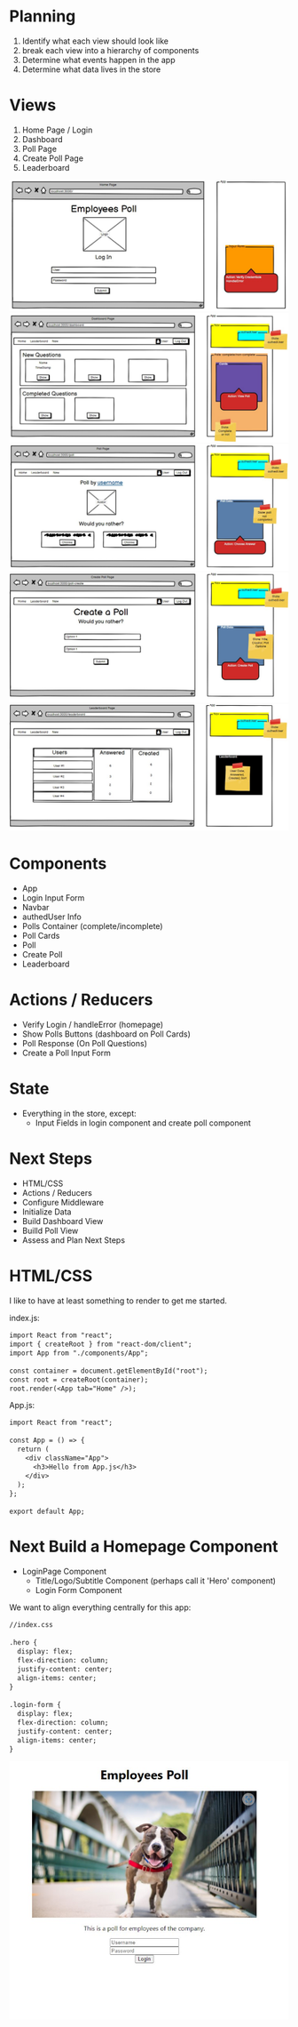 # Planning

1. Identify what each view should look like
2. break each view into a hierarchy of components
3. Determine what events happen in the app
4. Determine what data lives in the store

# Views

1. Home Page / Login
2. Dashboard
3. Poll Page
4. Create Poll Page
5. Leaderboard

![Home Page](images/homepage.jpg)
![Dashboard](images/dashboard.jpg)
![Poll Page](images/poll-page.jpg)
![Create Poll Page](images/create-poll-page.jpg)
![Leaderboard](images/leaderboard.jpg)

# Components

- App
- Login Input Form
- Navbar
- authedUser Info
- Polls Container (complete/incomplete)
- Poll Cards
- Poll
- Create Poll
- Leaderboard

# Actions / Reducers

- Verify Login / handleError (homepage)
- Show Polls Buttons (dashboard on Poll Cards)
- Poll Response (On Poll Questions)
- Create a Poll Input Form

# State

- Everything in the store, except:
  - Input Fields in login component and create poll component

# Next Steps

- HTML/CSS
- Actions / Reducers
- Configure Middleware
- Initialize Data
- Build Dashboard View
- Builld Poll View
- Assess and Plan Next Steps

# HTML/CSS

I like to have at least something to render to get me started.

index.js:

    import React from "react";
    import { createRoot } from "react-dom/client";
    import App from "./components/App";

    const container = document.getElementById("root");
    const root = createRoot(container);
    root.render(<App tab="Home" />);

App.js:

    import React from "react";

    const App = () => {
      return (
        <div className="App">
          <h3>Hello from App.js</h3>
        </div>
      );
    };

    export default App;

# Next Build a Homepage Component

- LoginPage Component
  - Title/Logo/Subtitle Component (perhaps call it 'Hero' component)
  - Login Form Component

We want to align everything centrally for this app:

    //index.css

    .hero {
      display: flex;
      flex-direction: column;
      justify-content: center;
      align-items: center;
    }

    .login-form {
      display: flex;
      flex-direction: column;
      justify-content: center;
      align-items: center;
    }

![Login Initial Styling](images/login-view.jpg)
